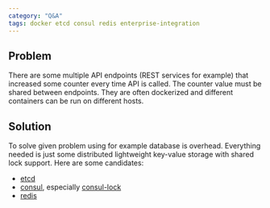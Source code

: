 ```yaml
---
category: "Q&A"
tags: docker etcd consul redis enterprise-integration
---
```


## Problem
There are some multiple API endpoints (REST services for example) that increased some counter every time API is called.
The counter value must be shared between endpoints. They are often dockerized and different containers can be run on 
different hosts.

## Solution

To solve given problem using for example database is overhead. Everything needed is just some distributed lightweight 
key-value storage with shared lock support. Here are some candidates:

* [etcd](https://coreos.com/etcd)
* [consul](https://www.consul.io), especially [consul-lock](https://www.consul.io/docs/commands/lock.html)
* [redis](http://redis.io)
